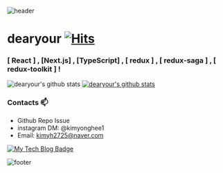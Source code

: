 ![header](https://capsule-render.vercel.app/api?type=wave&color=gradient&height=300&section=header&text=dearyour%20Github&fontSize=40)

# dearyour&nbsp;[![Hits](https://hits.seeyoufarm.com/api/count/incr/badge.svg?url=https%3A%2F%2Fgithub.com%2Fdearyour&count_bg=%2379C83D&title_bg=%23555555&icon=&icon_color=%23E7E7E7&title=hits&edge_flat=false)](https://hits.seeyoufarm.com) 

###  [ React ] , [Next.js] , [TypeScript] , [ redux ] , [ redux-saga ] , [ redux-toolkit ] !&nbsp;

![dearyour's github stats](https://github-readme-stats.vercel.app/api?username=dearyour&show_icons=true)
[![dearyour's github stats](https://github-readme-stats.vercel.app/api/top-langs/?username=dearyour&show_icons=true&hide_border=true&title_color=004386&icon_color=004386&layout=compact)](https://github.com/dearyour)
    
### Contacts 📫

* Github Repo Issue 
* instagram DM: @kimyonghee1
* Email: kimyh2725@naver.com

  
[![My Tech Blog Badge](http://img.shields.io/badge/-My%20Tech%20blog-black?style=flat-square&logo=velog&link=https://velog.io/@dear/)](https://velog.io/@dear/) 

![footer](https://capsule-render.vercel.app/api?type=wave&color=gradient&height=150&section=footer)
    
    
<!--  
* Development Diary Blog([blog](https://velog.io/@dear))
### Hi there 👋
[![Hits](https://hits.seeyoufarm.com/api/count/incr/badge.svg?url=https%3A%2F%2Fgithub.com%2Fdearyour&count_bg=%2379C83D&title_bg=%23555555&icon=&icon_color=%23E7E7E7&title=hits&edge_flat=false)](https://hits.seeyoufarm.com)          
![dearyour's github stats](https://github-readme-stats.vercel.app/api?username=dearyour&show_icons=true)
-->
<!--<div align=center>-->
<!--
**dearyour/dearyour** is a ✨ _special_ ✨ repository because its `README.md` (this file) appears on your GitHub profile.
Here are some ideas to get you started:
- 🔭 I’m currently working on ...
- 🌱 I’m currently learning ...
- 👯 I’m looking to collaborate on ...
- 🤔 I’m looking for help with ...
- 💬 Ask me about ...
- 📫 How to reach me: ...
- 😄 Pronouns: ...
- ⚡ Fun fact: ...
-->
<!--    
### Online Judge 💻
* BOJ: [dearyour](http://icpc.me/dearyour)
* solvedac: [dearyour](https://solved.ac/profile/dearyour)
[![solved.ac tier](http://mazassumnida.wtf/api/generate_badge?boj=dearyour)](https://solved.ac/dearyour)
-->
<!--
### Project ⚡
* Development Diary Blog([blog](https://kinetic27.github.io))
* [Unknown to Wellknown](https://github.com/justiceHui/Unknown-To-Wellknown): Advanced Algorithm Introduction
* [814Solver](https://github.com/kimjg1119/814Solver): [BOJ 18789 814-2](https://www.acmicpc.net/problem/18789) solver using Genetic Algorithm
-->
